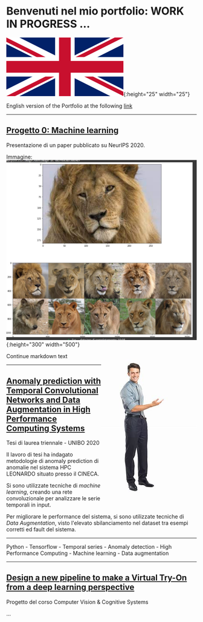 # Benvenuti nel mio portfolio: WORK IN PROGRESS ... 

![](images\union_jack.png){:height="25" width="25"}

English version of the Portfolio at the following [link](https://federico1-creator.github.io/Portfolio/)

---

## [Progetto 0: Machine learning](https://github.com/federico1-creator/ML)

Presentazione di un paper pubblicato su NeurIPS 2020.

Immagine:
![](/images/new_test.jpg){:height="300" width="500"}

<div>
  <img style="float: right;" src="/images/persona 4.jpg">
  Continue markdown text
</div>

---

## [Anomaly prediction with Temporal Convolutional Networks and Data Augmentation in High Performance Computing Systems](https://github.com/federico1-creator/Thesis)
Tesi di laurea triennale - UNIBO 2020 

Il lavoro di tesi ha indagato metodologie di anomaly prediction di anomalie nel sistema HPC LEONARDO situato presso il CINECA.

Si sono utilizzate tecniche di *machine learning*, creando una rete convoluzionale per analizzare le serie temporali in input.

Per migliorare le performance del sistema, si sono utilizzate tecniche di *Data Augmentation*, visto l'elevato sbilanciamento nel dataset tra esempi corretti ed fault del sistema. 

---
Python - Tensorflow - Temporal series - Anomaly detection - High Performance Computing - Machine learning - Data augmentation

---

## [Design a new pipeline to make a Virtual Try-On from a deep learning perspective](https://github.com/federico1-creator/CV-CS)
Progetto del corso Computer Vision & Cognitive Systems

...